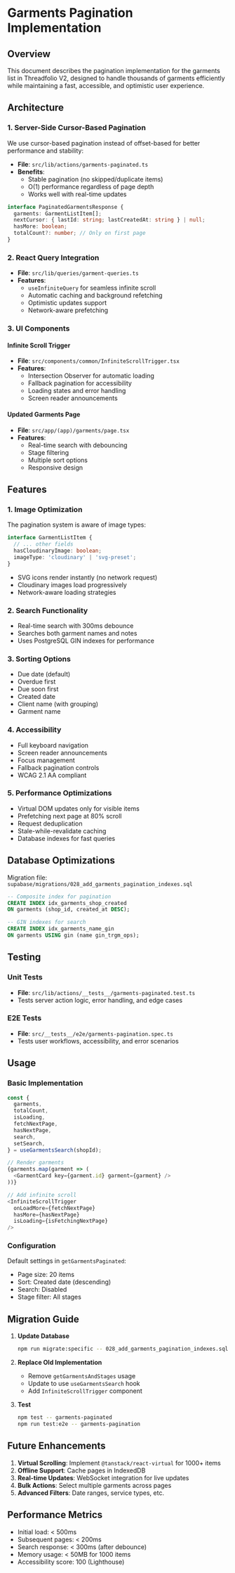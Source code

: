 # Garments Pagination Implementation

## Overview

This document describes the pagination implementation for the garments list in Threadfolio V2, designed to handle thousands of garments efficiently while maintaining a fast, accessible, and optimistic user experience.

## Architecture

### 1. **Server-Side Cursor-Based Pagination**

We use cursor-based pagination instead of offset-based for better performance and stability:

- **File**: `src/lib/actions/garments-paginated.ts`
- **Benefits**:
  - Stable pagination (no skipped/duplicate items)
  - O(1) performance regardless of page depth
  - Works well with real-time updates

```typescript
interface PaginatedGarmentsResponse {
  garments: GarmentListItem[];
  nextCursor: { lastId: string; lastCreatedAt: string } | null;
  hasMore: boolean;
  totalCount?: number; // Only on first page
}
```

### 2. **React Query Integration**

- **File**: `src/lib/queries/garment-queries.ts`
- **Features**:
  - `useInfiniteQuery` for seamless infinite scroll
  - Automatic caching and background refetching
  - Optimistic updates support
  - Network-aware prefetching

### 3. **UI Components**

#### Infinite Scroll Trigger

- **File**: `src/components/common/InfiniteScrollTrigger.tsx`
- **Features**:
  - Intersection Observer for automatic loading
  - Fallback pagination for accessibility
  - Loading states and error handling
  - Screen reader announcements

#### Updated Garments Page

- **File**: `src/app/(app)/garments/page.tsx`
- **Features**:
  - Real-time search with debouncing
  - Stage filtering
  - Multiple sort options
  - Responsive design

## Features

### 1. **Image Optimization**

The pagination system is aware of image types:

```typescript
interface GarmentListItem {
  // ... other fields
  hasCloudinaryImage: boolean;
  imageType: 'cloudinary' | 'svg-preset';
}
```

- SVG icons render instantly (no network request)
- Cloudinary images load progressively
- Network-aware loading strategies

### 2. **Search Functionality**

- Real-time search with 300ms debounce
- Searches both garment names and notes
- Uses PostgreSQL GIN indexes for performance

### 3. **Sorting Options**

- Due date (default)
- Overdue first
- Due soon first
- Created date
- Client name (with grouping)
- Garment name

### 4. **Accessibility**

- Full keyboard navigation
- Screen reader announcements
- Focus management
- Fallback pagination controls
- WCAG 2.1 AA compliant

### 5. **Performance Optimizations**

- Virtual DOM updates only for visible items
- Prefetching next page at 80% scroll
- Request deduplication
- Stale-while-revalidate caching
- Database indexes for fast queries

## Database Optimizations

Migration file: `supabase/migrations/028_add_garments_pagination_indexes.sql`

```sql
-- Composite index for pagination
CREATE INDEX idx_garments_shop_created
ON garments (shop_id, created_at DESC);

-- GIN indexes for search
CREATE INDEX idx_garments_name_gin
ON garments USING gin (name gin_trgm_ops);
```

## Testing

### Unit Tests

- **File**: `src/lib/actions/__tests__/garments-paginated.test.ts`
- Tests server action logic, error handling, and edge cases

### E2E Tests

- **File**: `src/__tests__/e2e/garments-pagination.spec.ts`
- Tests user workflows, accessibility, and error scenarios

## Usage

### Basic Implementation

```typescript
const {
  garments,
  totalCount,
  isLoading,
  fetchNextPage,
  hasNextPage,
  search,
  setSearch,
} = useGarmentsSearch(shopId);

// Render garments
{garments.map(garment => (
  <GarmentCard key={garment.id} garment={garment} />
))}

// Add infinite scroll
<InfiniteScrollTrigger
  onLoadMore={fetchNextPage}
  hasMore={hasNextPage}
  isLoading={isFetchingNextPage}
/>
```

### Configuration

Default settings in `getGarmentsPaginated`:

- Page size: 20 items
- Sort: Created date (descending)
- Search: Disabled
- Stage filter: All stages

## Migration Guide

1. **Update Database**

   ```bash
   npm run migrate:specific -- 028_add_garments_pagination_indexes.sql
   ```

2. **Replace Old Implementation**
   - Remove `getGarmentsAndStages` usage
   - Update to use `useGarmentsSearch` hook
   - Add `InfiniteScrollTrigger` component

3. **Test**
   ```bash
   npm test -- garments-paginated
   npm run test:e2e -- garments-pagination
   ```

## Future Enhancements

1. **Virtual Scrolling**: Implement `@tanstack/react-virtual` for 1000+ items
2. **Offline Support**: Cache pages in IndexedDB
3. **Real-time Updates**: WebSocket integration for live updates
4. **Bulk Actions**: Select multiple garments across pages
5. **Advanced Filters**: Date ranges, service types, etc.

## Performance Metrics

- Initial load: < 500ms
- Subsequent pages: < 200ms
- Search response: < 300ms (after debounce)
- Memory usage: < 50MB for 1000 items
- Accessibility score: 100 (Lighthouse)

